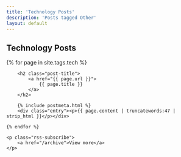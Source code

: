 ```yaml
---
title: 'Technology Posts'
description: 'Posts tagged Other'
layout: default
---
```


<div class="posts home markdown-body">

<h2>Technology Posts</h2>
    {% for page in site.tags.tech %}

        <h2 class="post-title">
            <a href="{{ page.url }}">
                {{ page.title }}
            </a>
        </h2>

        {% include postmeta.html %}
        <div class="entry"><p>{{ page.content | truncatewords:47 | strip_html }}</p></div>

    {% endfor %}

    <p class="rss-subscribe">
        <a href="/archive">View more</a>
    </p>
</div>
